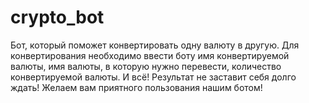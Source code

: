 # crypto_bot

Бот, который поможет конвертировать одну валюту в другую.
Для конвертирования необходимо ввести боту имя конвертируемой валюты, имя валюты, в которую нужно перевести, количество конвертируемой валюты.
И всё! Результат не заставит себя долго ждать!
Желаем вам приятного пользования нашим ботом!
